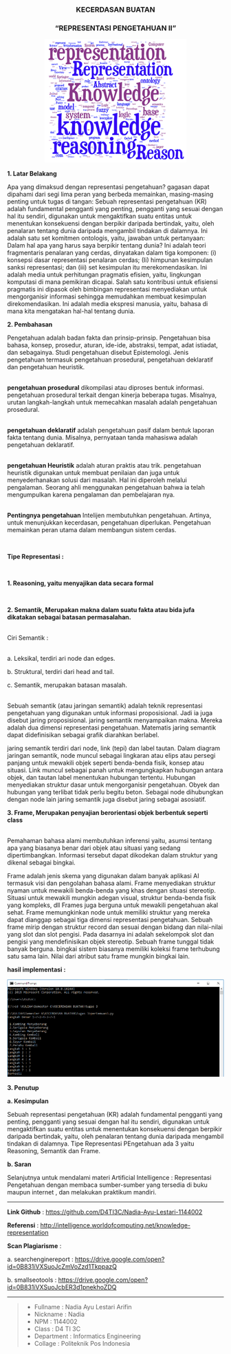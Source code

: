 <h3 align="center">KECERDASAN BUATAN</h3>
<h3 align="center">
“REPRESENTASI PENGETAHUAN II”
</h3>


<p align="center">
  <img src="https://github.com/D4TI3C/Nadia-Ayu-Lestari-1144002/blob/master/img/part2.png">
</p>


**1. Latar Belakang**

Apa yang dimaksud dengan representasi pengetahuan? gagasan dapat dipahami dari segi lima peran yang berbeda memainkan, masing-masing penting untuk tugas di tangan: Sebuah representasi pengetahuan (KR) adalah fundamental pengganti yang penting, pengganti yang sesuai dengan hal itu sendiri, digunakan untuk mengaktifkan suatu entitas untuk menentukan konsekuensi dengan berpikir daripada bertindak, yaitu, oleh penalaran tentang dunia daripada mengambil tindakan di dalamnya. Ini adalah satu set komitmen ontologis, yaitu, jawaban untuk pertanyaan: Dalam hal apa yang harus saya berpikir tentang dunia? Ini adalah teori fragmentaris penalaran yang cerdas, dinyatakan dalam tiga komponen: (i) konsepsi dasar representasi penalaran cerdas; (Ii) himpunan kesimpulan sanksi representasi; dan (iii) set kesimpulan itu merekomendasikan. Ini adalah media untuk perhitungan pragmatis efisien, yaitu, lingkungan komputasi di mana pemikiran dicapai. Salah satu kontribusi untuk efisiensi pragmatis ini dipasok oleh bimbingan representasi menyediakan untuk mengorganisir informasi sehingga memudahkan membuat kesimpulan direkomendasikan. Ini adalah media ekspresi manusia, yaitu, bahasa di mana kita mengatakan hal-hal tentang dunia.

**2. Pembahasan**

Pengetahuan adalah badan fakta dan prinsip-prinsip. Pengetahuan bisa bahasa, konsep, prosedur, aturan, ide-ide, abstraksi, tempat, adat istiadat, dan sebagainya. Studi pengetahuan disebut Epistemologi. Jenis pengetahuan termasuk pengetahuan prosedural, pengetahuan deklaratif dan pengetahuan heuristik.<p><br>
**pengetahuan prosedural** dikompilasi atau diproses bentuk informasi. pengetahuan prosedural terkait dengan kinerja beberapa tugas. Misalnya, urutan langkah-langkah untuk memecahkan masalah adalah pengetahuan prosedural.<p><br> 
**pengetahuan deklaratif** adalah pengetahuan pasif dalam bentuk laporan fakta tentang dunia. Misalnya, pernyataan tanda mahasiswa adalah pengetahuan deklaratif.<p><br> 
**pengetahuan Heuristik** adalah aturan praktis atau trik. pengetahuan heuristik digunakan untuk membuat penilaian dan juga untuk menyederhanakan solusi dari masalah. Hal ini diperoleh melalui pengalaman. Seorang ahli menggunakan pengetahuan bahwa ia telah mengumpulkan karena pengalaman dan pembelajaran nya.<p><br> 
**Pentingnya pengetahuan** Intelijen membutuhkan pengetahuan. Artinya, untuk menunjukkan kecerdasan, pengetahuan diperlukan. Pengetahuan memainkan peran utama dalam membangun sistem cerdas.<p><br>

**Tipe Representasi :**<p><br>

**1.	Reasoning, yaitu menyajikan data secara formal**<p><br>

**2.	Semantik, Merupakan makna dalam suatu fakta atau bida jufa dikatakan sebagai batasan permasalahan.**<p><br>
Ciri Semantik :<p><br>
a.	Leksikal, terdiri ari node dan edges.<p>
b.	Struktural, terdiri dari head and tail.<p>
c.	Semantik, merupakan batasan masalah.<p><br>
Sebuah semantik (atau jaringan semantik) adalah teknik representasi pengetahuan yang digunakan untuk informasi proposisional. Jadi ia juga disebut jaring proposisional. jaring semantik menyampaikan makna. Mereka adalah dua dimensi representasi pengetahuan. Matematis jaring semantik dapat didefinisikan sebagai grafik diarahkan berlabel.<p>
jaring semantik terdiri dari node, link (tepi) dan label tautan. Dalam diagram jaringan semantik, node muncul sebagai lingkaran atau elips atau persegi panjang untuk mewakili objek seperti benda-benda fisik, konsep atau situasi. Link muncul sebagai panah untuk mengungkapkan hubungan antara objek, dan tautan label menentukan hubungan tertentu. Hubungan menyediakan struktur dasar untuk mengorganisir pengetahuan. Obyek dan hubungan yang terlibat tidak perlu begitu beton. Sebagai node dihubungkan dengan node lain jaring semantik juga disebut jaring sebagai asosiatif.<p>

**3.	Frame, Merupakan penyajian berorientasi objek berbentuk seperti class**<p><br>
Pemahaman bahasa alami membutuhkan inferensi yaitu, asumsi tentang apa yang biasanya benar dari objek atau situasi yang sedang dipertimbangkan. Informasi tersebut dapat dikodekan dalam struktur yang dikenal sebagai bingkai.<p>
Frame adalah jenis skema yang digunakan dalam banyak aplikasi AI termasuk visi dan pengolahan bahasa alami. Frame menyediakan struktur nyaman untuk mewakili benda-benda yang khas dengan situasi stereotip. Situasi untuk mewakili mungkin adegan visual, struktur benda-benda fisik yang kompleks, dll Frames juga berguna untuk mewakili pengetahuan akal sehat. Frame memungkinkan node untuk memiliki struktur yang mereka dapat dianggap sebagai tiga dimensi representasi pengetahuan. Sebuah frame mirip dengan struktur record dan sesuai dengan bidang dan nilai-nilai yang slot dan slot pengisi. Pada dasarnya ini adalah sekelompok slot dan pengisi yang mendefinisikan objek stereotip. Sebuah frame tunggal tidak banyak berguna. bingkai sistem biasanya memiliki koleksi frame terhubung satu sama lain. Nilai dari atribut satu frame mungkin bingkai lain.<p>

**hasil implementasi :**
<p align="center">
  <img src="https://github.com/D4TI3C/Nadia-Ayu-Lestari-1144002/blob/master/img/hasil3.PNG">
</p>

**3. Penutup**

**a. Kesimpulan**
 
Sebuah representasi pengetahuan (KR) adalah fundamental pengganti yang penting, pengganti yang sesuai dengan hal itu sendiri, digunakan untuk mengaktifkan suatu entitas untuk menentukan konsekuensi dengan berpikir daripada bertindak, yaitu, oleh penalaran tentang dunia daripada mengambil tindakan di dalamnya. Tipe Representasi PEngetahuan ada 3 yaitu Reasoning, Semantik dan Frame.<br> 

**b.	Saran**

Selanjutnya untuk mendalami materi Artificial Intelligence : Representasi Pengetahuan dengan membaca sumber-sumber yang tersedia di buku maupun internet , dan melakukan praktikum mandiri.<br>

-------

**Link Github** 	            :  https://github.com/D4TI3C/Nadia-Ayu-Lestari-1144002<br>

**Referensi**	                :  http://intelligence.worldofcomputing.net/knowledge-representation<br>

**Scan Plagiarisme**          : <br>
   
a. searchenginereport     :   https://drive.google.com/open?id=0B831iVXSuoJcZmVoZzd1TkppazQ<br>
        
                       
b. smallseotools	      :   https://drive.google.com/open?id=0B831iVXSuoJcbER3d1pnekhoZDQ<br>

-------

> - Fullname 				 : Nadia Ayu Lestari Arifin
> - Nickname 				 : Nadia
> - NPM		 				 : 1144002
> - Class	 				 : D4 TI 3C
> - Department  		     : Informatics Engineering
> - Collage					 : Politeknik Pos Indonesia


